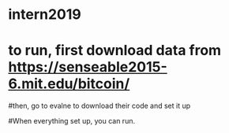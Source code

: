 # intern2019

# to run, first download data from https://senseable2015-6.mit.edu/bitcoin/

#then, go to evalne to download their code and set it up

#When everything set up, you can run.
